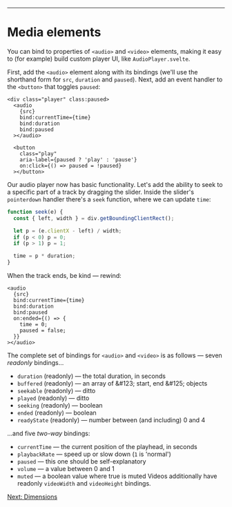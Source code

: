 ------
# **Media elements**
You can bind to properties of `<audio>` and `<video>` elements, making it easy to (for example) build custom player UI, like <code data-file="src/routes/part2/advanced-bindings/media-elements/AudioPlayer.svelte">AudioPlayer.svelte</code>.

First, add the `<audio>` element along with its bindings (we'll use the shorthand form for `src`, `duration` and `paused`). Next, add an event handler to the `<button>` that toggles `paused`:
```svelte title="src/routes/part2/advanced-bindings/media-elements/AudioPlayer.svelte" {3-6} /<audio/ "  ></audio>" /on:click={() => paused = !paused}/
<div class="player" class:paused>
  <audio
    {src}
    bind:currentTime={time}
    bind:duration
    bind:paused
  ></audio>

  <button 
    class="play" 
    aria-label={paused ? 'play' : 'pause'}
    on:click={() => paused = !paused}
  ></button>
```
Our audio player now has basic functionality. Let's add the ability to seek to a specific part of a track by dragging the slider. Inside the slider's `pointerdown` handler there's a `seek` function, where we can update `time`:
```js title="src/routes/part2/advanced-bindings/media-elements/AudioPlayer.svelte" /time = p * duration;/
function seek(e) {
  const { left, width } = div.getBoundingClientRect();

  let p = (e.clientX - left) / width;
  if (p < 0) p = 0;
  if (p > 1) p = 1;

  time = p * duration;
}
```
When the track ends, be kind — rewind:
```svelte title="src/routes/part2/advanced-bindings/media-elements/AudioPlayer.svelte" /on:ended={() => {/ /  }}/ {7-8} 
<audio
  {src}
  bind:currentTime={time}
  bind:duration
  bind:paused
  on:ended={() => {
    time = 0;
    paused = false;
  }}
></audio>
```
The complete set of bindings for `<audio>` and `<video>` is as follows — seven _readonly_ bindings...
- `duration` (readonly) — the total duration, in seconds
- `buffered` (readonly) — an array of &amp;#123; start, end &amp;#125; objects
- `seekable` (readonly) — ditto
- `played` (readonly) — ditto
- `seeking` (readonly) — boolean
- `ended` (readonly) — boolean
- `readyState` (readonly) — number between (and including) 0 and 4

...and five _two-way_ bindings:
- `currentTime` — the current position of the playhead, in seconds
- `playbackRate` — speed up or slow down (`1` is 'normal')
- `paused` — this one should be self-explanatory
- `volume` — a value between 0 and 1
- `muted` — a boolean value where true is muted
Videos additionally have readonly `videoWidth` and `videoHeight` bindings.

[Next: Dimensions](/part2/advanced-bindings/dimensions)
